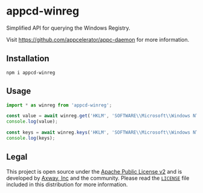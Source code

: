 # appcd-winreg

Simplified API for querying the Windows Registry.

Visit https://github.com/appcelerator/appc-daemon for more information.

## Installation

	npm i appcd-winreg

## Usage

```js
import * as winreg from 'appcd-winreg';

const value = await winreg.get('HKLM', 'SOFTWARE\\Microsoft\\Windows NT\\CurrentVersion', 'ProductName');
console.log(value);

const keys = await winreg.keys('HKLM', 'SOFTWARE\\Microsoft\\Windows NT');
console.log(keys);
```

## Legal

This project is open source under the [Apache Public License v2][1] and is developed by
[Axway, Inc](http://www.axway.com/) and the community. Please read the [`LICENSE`][1] file included
in this distribution for more information.

[1]: https://github.com/appcelerator/appc-daemon/blob/master/packages/appcd-winreg/LICENSE
